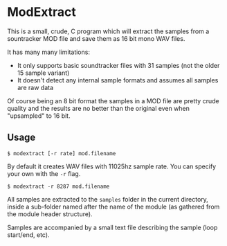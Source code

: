 ModExtract
==========

This is a small, crude, C program which will extract the samples from a sountracker MOD file
and save them as 16 bit mono WAV files.

It has many many limitations:

* It only supports basic soundtracker files with 31 samples (not the older
  15 sample variant)
* It doesn't detect any internal sample formats and assumes all samples are raw
  data

Of course being an 8 bit format the samples in a MOD file are pretty crude quality
and the results are no better than the original even when "upsampled" to 16 bit.

Usage
-----

    $ modextract [-r rate] mod.filename

By default it creates WAV files with 11025hz sample rate. You can specify your own
with the `-r` flag.

    $ modextract -r 8287 mod.filename

All samples are extracted to the `samples` folder in the current directory, inside
a sub-folder named after the name of the module (as gathered from the module header
structure).

Samples are accompanied by a small text file describing the sample (loop start/end, etc).
